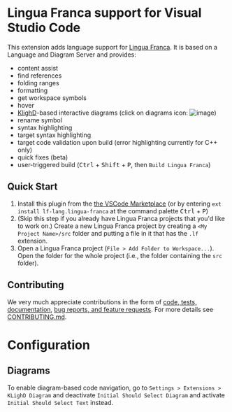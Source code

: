 # Lingua Franca support for Visual Studio Code

This extension adds language support for [Lingua Franca](https://www.lf-lang.org/). It is based on a Language and Diagram Server and provides:
* content assist
* find references
* folding ranges
* formatting
* get workspace symbols
* hover
* [KlighD](https://github.com/kieler/KLighD)-based interactive diagrams (click on diagrams icon: ![image](https://user-images.githubusercontent.com/33707478/130875545-ad78a9b7-a07b-4eb9-be59-f6c758cc816b.png))
* rename symbol
* syntax highlighting
* target syntax highlighting 
* target code validation upon build (error highlighting currently for C++ only)
* quick fixes (beta)
* user-triggered build (<kbd>Ctrl</kbd> + <kbd>Shift</kbd> + <kbd>P</kbd>, then `Build Lingua Franca`) 

## Quick Start
 1. Install this plugin from the [the VSCode
    Marketplace](https://marketplace.visualstudio.com/items?itemName=rust-lang.rust)
    (or by entering `ext install lf-lang.lingua-franca` at the command palette
    <kbd>Ctrl</kbd> + <kbd>P</kbd>)
 2. (Skip this step if you already have Lingua Franca projects that you'd like
    to work on.) Create a new Lingua Franca project by creating a `<My Project
    Name>/src` folder and putting a file in it that has the `.lf` extension.
 3. Open a Lingua Franca project (`File > Add Folder to Workspace...`). Open the
    folder for the whole project (i.e., the folder containing the `src` folder).

## Contributing
We very much appreciate contributions in the form of 
[code, tests, documentation](https://github.com/lf-lang/vscode-lingua-franca/issues), [bug reports, and feature requests](https://github.com/lf-lang/vscode-lingua-franca/issues). 
For more details see 
[CONTRIBUTING.md](https://github.com/lf-lang/vscode-lingua-franca/blob/main/CONTRIBUTING.md).

# Configuration
## Diagrams
To enable diagram-based code navigation, go to `Settings > Extensions > KLighD
Diagram` and deactivate `Initial Should Select Diagram` and activate `Initial
Should Select Text` instead.
